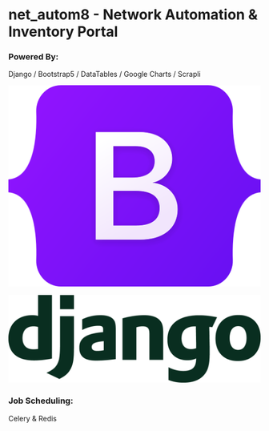 # net_autom8 - Network Automation & Inventory Portal

### Powered By:
Django / Bootstrap5 / DataTables / Google Charts / Scrapli

![alt Bootstrap](https://github.com/sngx13/net_autom8/blob/master/extras/github/images/bootstrap_logo.png)

![alt Django](https://github.com/sngx13/net_autom8/blob/master/extras/github/images/django_logo.png)


### Job Scheduling:

Celery & Redis
